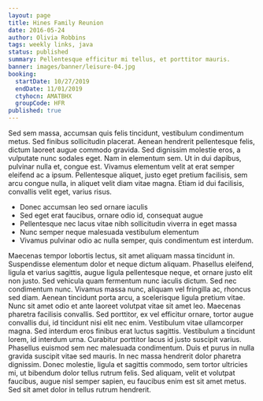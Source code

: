 ```yaml
---
layout: page
title: Hines Family Reunion
date: 2016-05-24
author: Olivia Robbins
tags: weekly links, java
status: published
summary: Pellentesque efficitur mi tellus, et porttitor mauris.
banner: images/banner/leisure-04.jpg
booking:
  startDate: 10/27/2019
  endDate: 11/01/2019
  ctyhocn: AMATBHX
  groupCode: HFR
published: true
---
```

Sed sem massa, accumsan quis felis tincidunt, vestibulum condimentum metus. Sed finibus sollicitudin placerat. Aenean hendrerit pellentesque felis, dictum laoreet augue commodo gravida. Sed dignissim molestie eros, a vulputate nunc sodales eget. Nam in elementum sem. Ut in dui dapibus, pulvinar nulla et, congue est. Vivamus elementum velit at erat semper eleifend ac a ipsum. Pellentesque aliquet, justo eget pretium facilisis, sem arcu congue nulla, in aliquet velit diam vitae magna. Etiam id dui facilisis, convallis velit eget, varius risus.

* Donec accumsan leo sed ornare iaculis
* Sed eget erat faucibus, ornare odio id, consequat augue
* Pellentesque nec lacus vitae nibh sollicitudin viverra in eget massa
* Nunc semper neque malesuada vestibulum elementum
* Vivamus pulvinar odio ac nulla semper, quis condimentum est interdum.

Maecenas tempor lobortis lectus, sit amet aliquam massa tincidunt in. Suspendisse elementum dolor et neque dictum aliquam. Phasellus eleifend, ligula et varius sagittis, augue ligula pellentesque neque, et ornare justo elit non justo. Sed vehicula quam fermentum nunc iaculis dictum. Sed nec condimentum nunc. Vivamus massa nunc, aliquam vel fringilla ac, rhoncus sed diam. Aenean tincidunt porta arcu, a scelerisque ligula pretium vitae. Nunc sit amet odio et ante laoreet volutpat vitae sit amet leo.
Maecenas pharetra facilisis convallis. Sed porttitor, ex vel efficitur ornare, tortor augue convallis dui, id tincidunt nisi elit nec enim. Vestibulum vitae ullamcorper magna. Sed interdum eros finibus erat luctus sagittis. Vestibulum a tincidunt lorem, id interdum urna. Curabitur porttitor lacus id justo suscipit varius. Phasellus euismod sem nec malesuada condimentum. Duis et purus in nulla gravida suscipit vitae sed mauris. In nec massa hendrerit dolor pharetra dignissim. Donec molestie, ligula et sagittis commodo, sem tortor ultricies mi, ut bibendum dolor tellus rutrum felis. Sed aliquam, velit et volutpat faucibus, augue nisl semper sapien, eu faucibus enim est sit amet metus. Sed sit amet dolor in tellus rutrum hendrerit.
